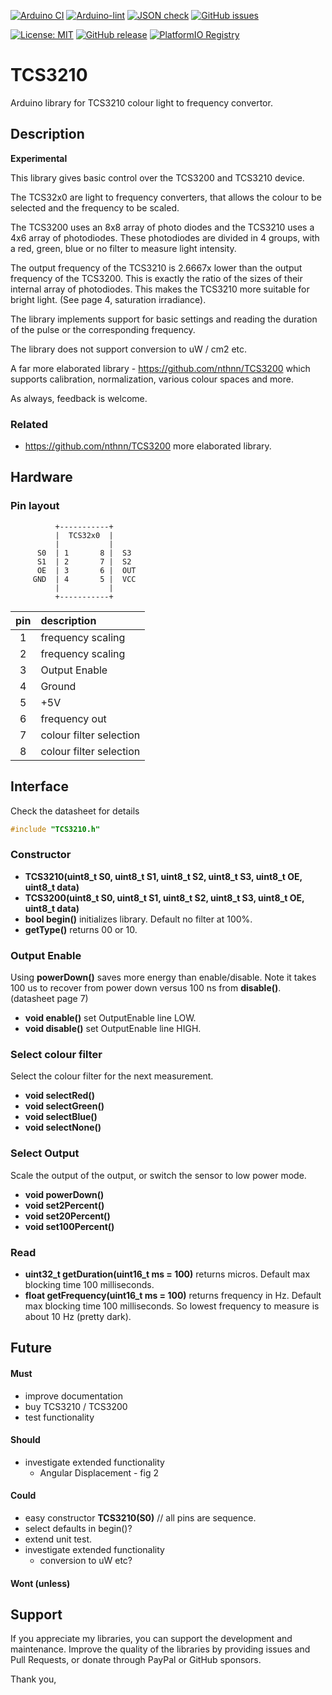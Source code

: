 
[![Arduino CI](https://github.com/RobTillaart/TCS3210/workflows/Arduino%20CI/badge.svg)](https://github.com/marketplace/actions/arduino_ci)
[![Arduino-lint](https://github.com/RobTillaart/TCS3210/actions/workflows/arduino-lint.yml/badge.svg)](https://github.com/RobTillaart/TCS3210/actions/workflows/arduino-lint.yml)
[![JSON check](https://github.com/RobTillaart/TCS3210/actions/workflows/jsoncheck.yml/badge.svg)](https://github.com/RobTillaart/TCS3210/actions/workflows/jsoncheck.yml)
[![GitHub issues](https://img.shields.io/github/issues/RobTillaart/TCS3210.svg)](https://github.com/RobTillaart/TCS3210/issues)

[![License: MIT](https://img.shields.io/badge/license-MIT-green.svg)](https://github.com/RobTillaart/TCS3210/blob/master/LICENSE)
[![GitHub release](https://img.shields.io/github/release/RobTillaart/TCS3210.svg?maxAge=3600)](https://github.com/RobTillaart/TCS3210/releases)
[![PlatformIO Registry](https://badges.registry.platformio.org/packages/robtillaart/library/TCS3210.svg)](https://registry.platformio.org/libraries/robtillaart/TCS3210)


# TCS3210

Arduino library for TCS3210 colour light to frequency convertor.


## Description

**Experimental**

This library gives basic control over the TCS3200 and TCS3210 device.

The TCS32x0 are light to frequency converters, that allows the
colour to be selected and the frequency to be scaled.

The TCS3200 uses an 8x8 array of photo diodes and the TCS3210
uses a 4x6 array of photodiodes.
These photodiodes are divided in 4 groups, with a red, green, blue
or no filter to measure light intensity.

The output frequency of the TCS3210 is 2.6667x lower than the output
frequency of the TCS3200. This is exactly the ratio of the sizes of
their internal array of photodiodes.
This makes the TCS3210 more suitable for bright light. 
(See page 4, saturation irradiance).

The library implements support for basic settings and reading the
duration of the pulse or the corresponding frequency.

The library does not support conversion to uW / cm2 etc.

A far more elaborated library - https://github.com/nthnn/TCS3200
which supports calibration, normalization, various colour spaces
and more.

As always, feedback is welcome.


### Related

- https://github.com/nthnn/TCS3200 more elaborated library.


## Hardware

### Pin layout

```
          +-----------+
          |  TCS32x0  |
          |           |
      S0  | 1       8 |  S3
      S1  | 2       7 |  S2
      OE  | 3       6 |  OUT
     GND  | 4       5 |  VCC
          |           |
          +-----------+
```

|  pin  |  description  |
|:-----:|:--------------|
|   1   |  frequency scaling
|   2   |  frequency scaling
|   3   |  Output Enable
|   4   |  Ground
|   5   |  +5V
|   6   |  frequency out
|   7   |  colour filter selection
|   8   |  colour filter selection


## Interface

Check the datasheet for details

```cpp
#include "TCS3210.h"
```

### Constructor

- **TCS3210(uint8_t S0, uint8_t S1, uint8_t S2, uint8_t S3, uint8_t OE, uint8_t data)**
- **TCS3200(uint8_t S0, uint8_t S1, uint8_t S2, uint8_t S3, uint8_t OE, uint8_t data)**
- **bool begin()** initializes library.
Default no filter at 100%.
- **getType()** returns 00 or 10.

### Output Enable

Using **powerDown()** saves more energy than enable/disable.
Note it takes 100 us to recover from power down versus 100 ns from **disable()**.
(datasheet page 7)

- **void enable()** set OutputEnable line LOW.
- **void disable()** set OutputEnable line HIGH.

### Select colour filter

Select the colour filter for the next measurement.

- **void selectRed()**
- **void selectGreen()**
- **void selectBlue()**
- **void selectNone()**

### Select Output

Scale the output of the output, or switch the sensor to low power mode.

- **void powerDown()**
- **void set2Percent()**
- **void set20Percent()**
- **void set100Percent()**

### Read

- **uint32_t getDuration(uint16_t ms = 100)** returns micros.
Default max blocking time 100 milliseconds.
- **float getFrequency(uint16_t ms = 100)** returns frequency in Hz.
Default max blocking time 100 milliseconds.
So lowest frequency to measure is about 10 Hz (pretty dark).


## Future

#### Must

- improve documentation
- buy TCS3210 / TCS3200
- test functionality

#### Should

- investigate extended functionality
  - Angular Displacement - fig 2

#### Could

- easy constructor **TCS3210(S0)** //  all pins are sequence.
- select defaults in begin()?
- extend unit test.
- investigate extended functionality
  - conversion to uW etc?


#### Wont (unless)


## Support

If you appreciate my libraries, you can support the development and maintenance.
Improve the quality of the libraries by providing issues and Pull Requests, or
donate through PayPal or GitHub sponsors.

Thank you,

